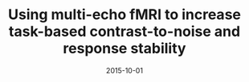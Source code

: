 ---
title: "Using multi-echo fMRI to increase task-based contrast-to-noise and response stability"
project_id: multi_echo
date: 2015-10-01
conference_id: "SFN_2015"
presenters:
   - ben_gutierrez
   - daniel_handwerker
   - javier_gonzalez-castillo
   - peter_bandettini
   - laura_buchanan
summary: ""
file: /assets/presentations/gutierrez_100runsmultiecho_sfn2015_small.pdf
filename: gutierrez_100runsmultiecho_sfn2015_small.pdf
layout: presentation
---